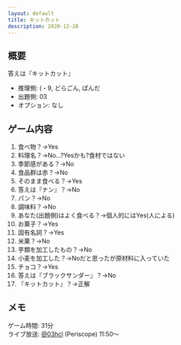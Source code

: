 ```yaml
---
layout: default
title: キットカット
description: 2020-12-28
---
```


## 概要

答えは『キットカット』

- 推理側: (・9, どらごん, ぱんだ
- 出題側: 03
- オプション: なし

## ゲーム内容

1. 食べ物？→Yes
2. 料理名？→No…?Yesかも?食材ではない
3. 季節感がある？→No
4. 食品群は赤？→No
5. そのまま食べる？→Yes
6. 答えは『ナン』？→No
7. パン？→No
8. 調味料？→No
9. あなた(出題側)はよく食べる？→個人的にはYes(人による)
10. お菓子？→Yes
11. 固有名詞？→Yes
12. 米菓？→No
13. 芋類を加工したもの？→No
14. 小麦を加工した？→Noだと思ったが原材料に入っていた
15. チョコ？→Yes
16. 答えは『ブラックサンダー』？→No
17. 『キットカット』？→正解

## メモ

ゲーム時間: 31分  
ライブ放送: [@03hcl](https://www.periscope.tv/03hcl/1yNGaWlvEPdxj?t=11m50s) (Periscope) 11:50～

